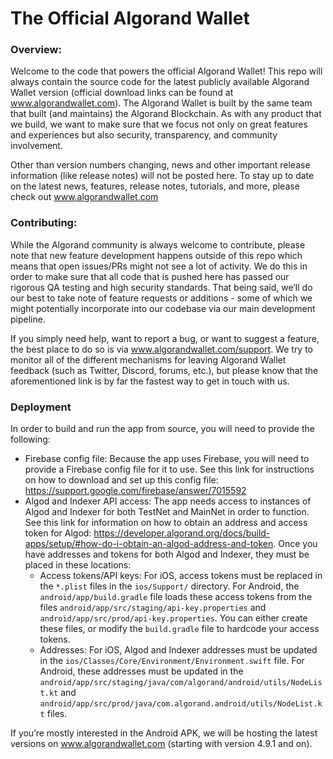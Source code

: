 # The Official Algorand Wallet #
### Overview: ###
Welcome to the code that powers the official Algorand Wallet! This repo will always contain the source code for the latest publicly available Algorand Wallet version (official download links can be found at www.algorandwallet.com). The Algorand Wallet is built by the same team that built (and maintains) the Algorand Blockchain. As with any product that we build, we want to make sure that we focus not only on great features and experiences but also security, transparency, and community involvement.

Other than version numbers changing, news and other important release information (like release notes) will not be posted here. To stay up to date on the latest news, features, release notes, tutorials, and more, please check out www.algorandwallet.com  

### Contributing: ###
While the Algorand community is always welcome to contribute, please note that new feature development happens outside of this repo which means that open issues/PRs might not see a lot of activity. We do this in order to make sure that all code that is pushed here has passed our rigorous QA testing and high security standards. That being said, we’ll do our best to take note of feature requests or additions - some of which we might potentially incorporate into our codebase via our main development pipeline. 

If you simply need help, want to report a bug, or want to suggest a feature, the best place to do so is via www.algorandwallet.com/support. We try to monitor all of the different mechanisms for leaving Algorand Wallet feedback (such as Twitter, Discord, forums, etc.), but please know that the aforementioned link is by far the fastest way to get in touch with us. 
### Deployment ###
In order to build and run the app from source, you will need to provide the following:
- Firebase config file: Because the app uses Firebase, you will need to provide a Firebase config file for it to use. See this link for instructions on how to download and set up this config file: https://support.google.com/firebase/answer/7015592
- Algod and Indexer API access: The app needs access to instances of Algod and Indexer for both TestNet and MainNet in order to function. See this link for information on how to obtain an address and access token for Algod: https://developer.algorand.org/docs/build-apps/setup/#how-do-i-obtain-an-algod-address-and-token. Once you have addresses and tokens for both Algod and Indexer, they must be placed in these locations:
  - Access tokens/API keys: For iOS, access tokens must be replaced in the `*.plist` files in the `ios/Support/` directory. For Android, the `android/app/build.gradle` file loads these access tokens from the files `android/app/src/staging/api-key.properties` and `android/app/src/prod/api-key.properties`. You can either create these files, or modify the `build.gradle` file to hardcode your access tokens.
  - Addresses: For iOS, Algod and Indexer addresses must be updated in the `ios/Classes/Core/Environment/Environment.swift` file. For Android, these addresses must be updated in the `android/app/src/staging/java/com/algorand/android/utils/NodeList.kt` and `android/app/src/prod/java/com.algorand.android/utils/NodeList.kt` files.

If you’re mostly interested in the Android APK, we will be hosting the latest versions on www.algorandwallet.com (starting with version 4.9.1 and on).
